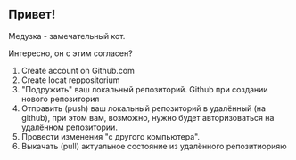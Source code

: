 ## Привет!

Медузка - замечательный кот.

Интересно, он с этим согласен?

1. Create account on Github.com
2. Create locat reppositorium
3. "Подружить" ваш локальный репозиторий. Github при создании нового репозитория
4. Отправить (push) ваш локальный репозиторий в удалённый (на github), при этом вам, возможно, нужно будет авторизоваться на удалённом репозитории.
5. Провести изменения "с другого компьютера".
6. Выкачать (pull) актуальное состояние из удалённого репозитиорияю
